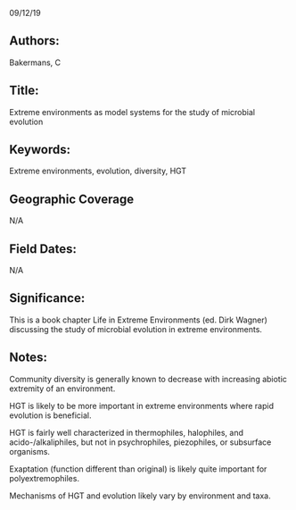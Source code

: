 09/12/19
## Authors:
Bakermans, C
## Title:
Extreme environments as model systems for the study of microbial evolution
## Keywords:
Extreme environments, evolution, diversity, HGT
## Geographic Coverage
N/A
## Field Dates:
N/A
## Significance:
This is a book chapter Life in Extreme Environments (ed. Dirk Wagner) discussing the study of microbial evolution in extreme environments.

## Notes:
Community diversity is generally known to decrease with increasing abiotic extremity of an environment.

HGT is likely to be more important in extreme environments where rapid evolution is beneficial.

HGT is fairly well characterized in thermophiles, halophiles, and acido-/alkaliphiles, but not in psychrophiles, piezophiles, or subsurface organisms.

Exaptation (function different than original) is likely quite important for polyextremophiles.

Mechanisms of HGT and evolution likely vary by environment and taxa.
